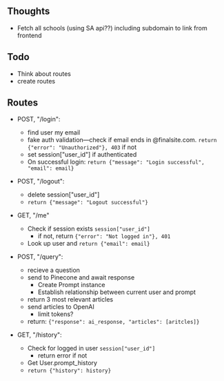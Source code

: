## Thoughts
- Fetch all schools (using SA api??) including subdomain to link from frontend

## Todo
- Think about routes
- create routes

## Routes
- POST, "/login":
    - find user my email
    - fake auth validation—check if email ends in @finalsite.com. `return {"error": "Unauthorized"}, 403` if not 
    - set session["user_id"] if authenticated
    - On successful login: `return {"message": "Login successful", "email": email}`

- POST, "/logout":
    - delete session["user_id"]
    - `return {"message": "Logout successful"}`

- GET, "/me"
    - Check if session exists `session["user_id"]`
        - if not, return `{"error": "Not logged in"}, 401`
    - Look up user and `return {"email": email}`

- POST, "/query": 
    - recieve a question
    - send to Pinecone and await response
        - Create Prompt instance
        - Establish relationship between current user and prompt
    - return 3 most relevant articles
    - send articles to OpenAI
        - limit tokens?
    - return: `{"response": ai_response, "articles": [aritcles]}`

- GET, "/history":
    - Check for logged in user `session["user_id"]`
        - return error if not
    - Get User.prompt_history 
    - `return {"history": history}`

